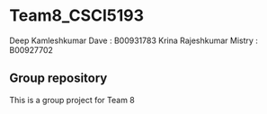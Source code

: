 # Team8_CSCI5193
Deep Kamleshkumar Dave : B00931783
Krina Rajeshkumar Mistry : B00927702


## Group repository

This is a group project for Team 8
